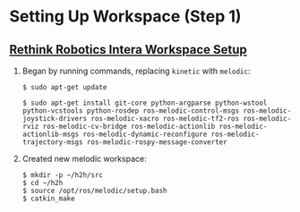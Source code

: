 # Setting Up Workspace (Step 1)
## [Rethink Robotics Intera Workspace Setup](https://sdk.rethinkrobotics.com/intera/Workstation_Setup#Create_Development_Workspace)


1. Began by running commands, replacing `kinetic` with `melodic`:
    ```
    $ sudo apt-get update

    $ sudo apt-get install git-core python-argparse python-wstool python-vcstools python-rosdep ros-melodic-control-msgs ros-melodic-joystick-drivers ros-melodic-xacro ros-melodic-tf2-ros ros-melodic-rviz ros-melodic-cv-bridge ros-melodic-actionlib ros-melodic-actionlib-msgs ros-melodic-dynamic-reconfigure ros-melodic-trajectory-msgs ros-melodic-rospy-message-converter
    ```
2. Created new melodic workspace:
    ```
    $ mkdir -p ~/h2h/src
    $ cd ~/h2h
    $ source /opt/ros/melodic/setup.bash
    $ catkin_make
    ```